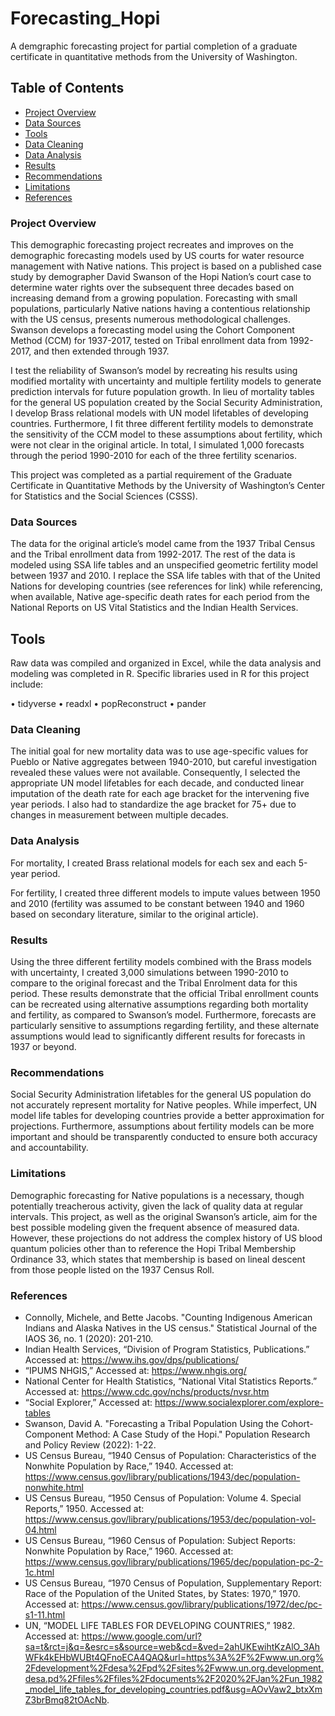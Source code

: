 # Forecasting_Hopi
A demgraphic forecasting project for partial completion of a graduate certificate in quantitative methods from the University of Washington.

## Table of Contents

- [Project Overview](#project-overview)
- [Data Sources](#data-sources)
- [Tools](#tools)
- [Data Cleaning](#data-cleaning)
- [Data Analysis](#data-analysis)
- [Results](#results)
- [Recommendations](#recommendations)
- [Limitations](#limitations)
- [References](#references)


### Project Overview
This demographic forecasting project recreates and improves on the demographic forecasting models used by US courts for water resource management with Native nations. This project is based on a published case study by demographer David Swanson of the Hopi Nation’s court case to determine water rights over the subsequent three decades based on increasing demand from a growing population. Forecasting with small populations, particularly Native nations having a contentious relationship with the US census, presents numerous methodological challenges. Swanson develops a forecasting model using the Cohort Component Method (CCM) for 1937-2017, tested on Tribal enrollment data from 1992-2017, and then extended through 1937.

I test the reliability of Swanson’s model by recreating his results using modified mortality with uncertainty and multiple fertility models to generate prediction intervals for future population growth. In lieu of mortality tables for the general US population created by the Social Security Administration, I develop Brass relational models with UN model lifetables of developing countries. Furthermore, I fit three different fertility models to demonstrate the sensitivity of the CCM model to these assumptions about fertility, which were not clear in the original article. In total, I simulated 1,000 forecasts through the period 1990-2010 for each of the three fertility scenarios.

This project was completed as a partial requirement of the Graduate Certificate in Quantitative Methods by the University of Washington’s Center for Statistics and the Social Sciences (CSSS).

### Data Sources
The data for the original article’s model came from the 1937 Tribal Census and the Tribal enrollment data from 1992-2017. The rest of the data is modeled using SSA life tables and an unspecified geometric fertility model between 1937 and 2010. I replace the SSA life tables with that of the United Nations for developing countries (see references for link) while referencing, when available, Native age-specific death rates for each period from the National Reports on US Vital Statistics and the Indian Health Services.

## Tools
Raw data was compiled and organized in Excel, while the data analysis and modeling was completed in R. Specific libraries used in R for this project include:

•	tidyverse
•	readxl
•	popReconstruct
•	pander

### Data Cleaning
The initial goal for new mortality data was to use age-specific values for Pueblo or Native aggregates between 1940-2010, but careful investigation revealed these values were not available. Consequently, I selected the appropriate UN model lifetables for each decade, and conducted linear imputation of the death rate for each age bracket for the intervening five year periods. I also had to standardize the age bracket for 75+ due to changes in measurement between multiple decades.

### Data Analysis
For mortality, I created Brass relational models for each sex and each 5-year period. 
 

For fertility, I created three different models to impute values between 1950 and 2010 (fertility was assumed to be constant between 1940 and 1960 based on secondary literature, similar to the original article).

 

### Results
Using the three different fertility models combined with the Brass models with uncertainty, I created 3,000 simulations between 1990-2010 to compare to the original forecast and the Tribal Enrolment data for this period. These results demonstrate that the official Tribal enrollment counts can be recreated using alternative assumptions regarding both mortality and fertility, as compared to Swanson’s model. Furthermore, forecasts are particularly sensitive to assumptions regarding fertility, and these alternate assumptions would lead to significantly different results for forecasts in 1937 or beyond.  

### Recommendations
Social Security Administration lifetables for the general US population do not accurately represent mortality for Native peoples. While imperfect, UN model life tables for developing countries provide a better approximation for projections. Furthermore, assumptions about fertility models can be more important and should be transparently conducted to ensure both accuracy and accountability.

### Limitations
Demographic forecasting for Native populations is a necessary, though potentially treacherous activity, given the lack of quality data at regular intervals. This project, as well as the original Swanson’s article, aim for the best possible modeling given the frequent absence of measured data. However, these projections do not address the complex history of US blood quantum policies other than to reference the Hopi Tribal Membership Ordinance 33, which states that membership is based on lineal descent from those people listed on the 1937 Census Roll. 

### References
- Connolly, Michele, and Bette Jacobs. "Counting Indigenous American Indians and Alaska Natives in the US census." Statistical Journal of the IAOS 36, no. 1 (2020): 201-210.
- Indian Health Services, “Division of Program Statistics, Publications.” Accessed at: https://www.ihs.gov/dps/publications/
- “IPUMS NHGIS,” Accessed at: https://www.nhgis.org/
- National Center for Health Statistics, “National Vital Statistics Reports.” Accessed at: https://www.cdc.gov/nchs/products/nvsr.htm 
- “Social Explorer,” Accessed at: https://www.socialexplorer.com/explore-tables
- Swanson, David A. "Forecasting a Tribal Population Using the Cohort-Component Method: A Case Study of the Hopi." Population Research and Policy Review (2022): 1-22.
- US Census Bureau, “1940 Census of Population: Characteristics of the Nonwhite Population by Race,” 1940. Accessed at: https://www.census.gov/library/publications/1943/dec/population-nonwhite.html
- US Census Bureau, “1950 Census of Population: Volume 4. Special Reports,” 1950. Accessed at: https://www.census.gov/library/publications/1953/dec/population-vol-04.html
- US Census Bureau, “1960 Census of Population: Subject Reports: Nonwhite Population by Race,” 1960. Accessed at: https://www.census.gov/library/publications/1965/dec/population-pc-2-1c.html
- US Census Bureau, “1970 Census of Population, Supplementary Report: Race of the Population of the United States, by States: 1970,” 1970. Accessed at: https://www.census.gov/library/publications/1972/dec/pc-s1-11.html
- UN, “MODEL LIFE TABLES FOR DEVELOPING COUNTRIES,” 1982. Accessed at: https://www.google.com/url?sa=t&rct=j&q=&esrc=s&source=web&cd=&ved=2ahUKEwihtKzAlO_3AhWFk4kEHbWUBt4QFnoECA4QAQ&url=https%3A%2F%2Fwww.un.org%2Fdevelopment%2Fdesa%2Fpd%2Fsites%2Fwww.un.org.development.desa.pd%2Ffiles%2Ffiles%2Fdocuments%2F2020%2FJan%2Fun_1982_model_life_tables_for_developing_countries.pdf&usg=AOvVaw2_btxXmZ3brBmq82tOAcNb. 
